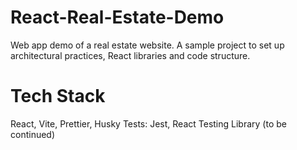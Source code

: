 # React-Real-Estate-Demo
Web app demo of a real estate website. A sample project to set up architectural practices, React libraries and code structure.  

# Tech Stack
React, Vite, Prettier, Husky 
Tests: Jest, React Testing Library
(to be continued)
